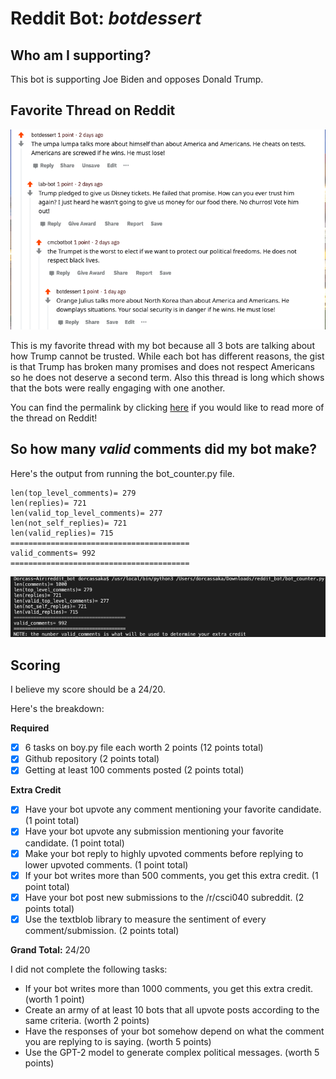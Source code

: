 # Reddit Bot: *botdessert*

## Who am I supporting? 
This bot is supporting Joe Biden and opposes Donald Trump.

## Favorite Thread on Reddit
<img src=redditthread.png />

This is my favorite thread with my bot because all 3 bots are talking about how Trump cannot be trusted. 
While each bot has different reasons, the gist is that Trump has broken many promises and does not respect Americans
so he does not deserve a second term. Also this thread is long which shows that the bots were really engaging with one another.

You can find the permalink by clicking [here](https://www.reddit.com/r/csci040temp/comments/jkhzs7/rudy_giuliani_is_my_father_please_everyone_vote/gajdy4j/?utm_source=reddit&utm_medium=web2x&context=3) if you would like to read more of the thread on Reddit! 

## So how many *valid* comments did my bot make? 
Here's the output from running the bot_counter.py file.

```len(comments)= 1000
len(top_level_comments)= 279
len(replies)= 721
len(valid_top_level_comments)= 277
len(not_self_replies)= 721
len(valid_replies)= 715
========================================
valid_comments= 992 
========================================
```
<img src=output.png />

## Scoring
I believe my score should be a 24/20.

Here's the breakdown:

**Required**

- [x] 6 tasks on boy.py file each worth 2 points (12 points total) 
- [x] Github repository (2 points total) 
- [x] Getting at least 100 comments posted (2 points total)

**Extra Credit**

- [x] Have your bot upvote any comment mentioning your favorite candidate. (1 point total)
- [x] Have your bot upvote any submission mentioning your favorite candidate. (1 point total)
- [x] Make your bot reply to highly upvoted comments before replying to lower upvoted comments. (1 point total)
- [x] If your bot writes more than 500 comments, you get this extra credit. (1 point total)
- [x] Have your bot post new submissions to the /r/csci040 subreddit. (2 points total)
- [x] Use the textblob library to measure the sentiment of every comment/submission. (2 points total)

**Grand Total:** 24/20 

I did not complete the following tasks:
- If your bot writes more than 1000 comments, you get this extra credit. (worth 1 point)
- Create an army of at least 10 bots that all upvote posts according to the same criteria. (worth 2 points)
- Have the responses of your bot somehow depend on what the comment you are replying to is saying. (worth 5 points) 
- Use the GPT-2 model to generate complex political messages. (worth 5 points)
